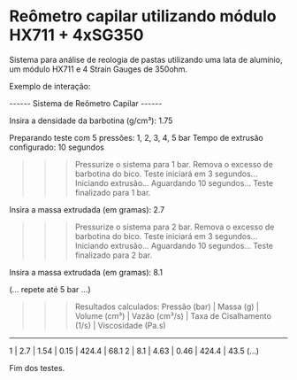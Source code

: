 # Reômetro capilar utilizando módulo HX711 + 4xSG350
Sistema para análise de reologia de pastas utilizando uma lata de alumínio, um módulo HX711 e 4 Strain Gauges de 350ohm.

Exemplo de interação:

------ Sistema de Reômetro Capilar ------

Insira a densidade da barbotina (g/cm³): 1.75

Preparando teste com 5 pressões: 1, 2, 3, 4, 5 bar
Tempo de extrusão configurado: 10 segundos

>>> Pressurize o sistema para 1 bar.
Remova o excesso de barbotina do bico.
Teste iniciará em 3 segundos...
Iniciando extrusão...
Aguardando 10 segundos...
Teste finalizado para 1 bar.

Insira a massa extrudada (em gramas): 2.7

>>> Pressurize o sistema para 2 bar.
Remova o excesso de barbotina do bico.
Teste iniciará em 3 segundos...
Iniciando extrusão...
Aguardando 10 segundos...
Teste finalizado para 2 bar.

Insira a massa extrudada (em gramas): 8.1

(... repete até 5 bar ...)

>>> Resultados calculados:
Pressão (bar) | Massa (g) | Volume (cm³) | Vazão (cm³/s) | Taxa de Cisalhamento (1/s) | Viscosidade (Pa.s)
-------------------------------------------------------------------------------------------------------------
1             | 2.7       | 1.54         | 0.15          | 424.4                       | 68.1
2             | 8.1       | 4.63         | 0.46          | 424.4                       | 43.5
(...)

Fim dos testes.

